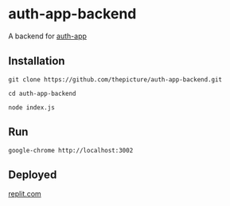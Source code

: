# auth-app-backend

A backend for [auth-app](https://github.com/thepicture/auth-app)

## Installation
`git clone https://github.com/thepicture/auth-app-backend.git`

`cd auth-app-backend`

`node index.js`

## Run

`google-chrome http://localhost:3002`

## Deployed

[replit.com](https://auth-app-backend.thepicture.repl.co)